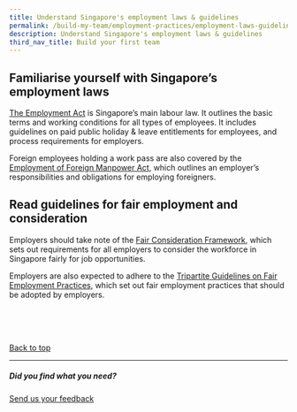 ```yaml
---
title: Understand Singapore's employment laws & guidelines
permalink: /build-my-team/employment-practices/employment-laws-guidelines/
description: Understand Singapore's employment laws & guidelines
third_nav_title: Build your first team
---
```

## Familiarise yourself with Singapore’s employment laws

<a target="_blank" href="https://www.mom.gov.sg/employment-practices/employment-act">The Employment Act</a> is Singapore’s main labour law. It outlines the basic terms and working conditions for all types of employees. It includes guidelines on paid public holiday &amp; leave entitlements for employees, and process requirements for employers.

Foreign employees holding a work pass are also covered by the <a target="_blank" href="https://www.mom.gov.sg/legislation/employment-of-foreign-manpower-act">Employment of Foreign Manpower Act</a>, which outlines an employer’s responsibilities and obligations for employing foreigners.

## Read guidelines for fair employment and consideration


Employers should take note of the <a target="_blank" href="https://www.mom.gov.sg/employment-practices/fair-consideration-framework">Fair Consideration Framework</a>, which sets out requirements for all employers to consider the workforce in Singapore fairly for job opportunities.

Employers are also expected to adhere to the <a target="_blank" href="https://www.tal.sg/tafep/resources/publications/2019/tripartite-guidelines-on-fair-employment-practices">Tripartite Guidelines on Fair Employment Practices</a>, which set out fair employment practices that should be adopted by employers.


<br>
<br>
<br>

[Back to top](#familiarise-yourself-with-singapores-employment-laws)

<hr>

##### Did you find what you need?
[Send us your feedback](https://form.gov.sg/642693623cb98f001239be0d)
